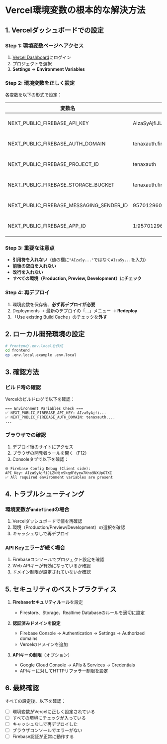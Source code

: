 # Vercel環境変数の根本的な解決方法

## 1. Vercelダッシュボードでの設定

### Step 1: 環境変数ページへアクセス
1. [Vercel Dashboard](https://vercel.com/dashboard)にログイン
2. プロジェクトを選択
3. **Settings** → **Environment Variables**

### Step 2: 環境変数を正しく設定
各変数を以下の形式で設定：

| 変数名 | 値 | Environment |
|--------|-----|------------|
| NEXT_PUBLIC_FIREBASE_API_KEY | AIzaSyAjfiJLZkNjx9kqdFdyew7Kno9NXUpGTXI | Production, Preview, Development |
| NEXT_PUBLIC_FIREBASE_AUTH_DOMAIN | tenaxauth.firebaseapp.com | Production, Preview, Development |
| NEXT_PUBLIC_FIREBASE_PROJECT_ID | tenaxauth | Production, Preview, Development |
| NEXT_PUBLIC_FIREBASE_STORAGE_BUCKET | tenaxauth.firebasestorage.app | Production, Preview, Development |
| NEXT_PUBLIC_FIREBASE_MESSAGING_SENDER_ID | 957012960073 | Production, Preview, Development |
| NEXT_PUBLIC_FIREBASE_APP_ID | 1:957012960073:web:edf5449d38e087ab69f098 | Production, Preview, Development |

### Step 3: 重要な注意点
- **引用符を入れない**（値の欄に`"AIzaSy..."`ではなく`AIzaSy...`を入力）
- **前後の空白を入れない**
- **改行を入れない**
- **すべての環境（Production, Preview, Development）にチェック**

### Step 4: 再デプロイ
1. 環境変数を保存後、**必ず再デプロイが必要**
2. Deployments → 最新のデプロイの「...」メニュー → **Redeploy**
3. 「Use existing Build Cache」のチェックを**外す**

## 2. ローカル開発環境の設定

```bash
# frontend/.env.localを作成
cd frontend
cp .env.local.example .env.local
```

## 3. 確認方法

### ビルド時の確認
Vercelのビルドログで以下を確認：
```
=== Environment Variables Check ===
✅ NEXT_PUBLIC_FIREBASE_API_KEY: AIzaSyAjfi...
✅ NEXT_PUBLIC_FIREBASE_AUTH_DOMAIN: tenaxauth....
...
```

### ブラウザでの確認
1. デプロイ後のサイトにアクセス
2. ブラウザの開発者ツールを開く（F12）
3. Consoleタブで以下を確認：
```
🌐 Firebase Config Debug (Client side):
API Key: AIzaSyAjfiJLZkNjx9kqdFdyew7Kno9NXUpGTXI
✅ All required environment variables are present
```

## 4. トラブルシューティング

### 環境変数が`undefined`の場合
1. Vercelダッシュボードで値を再確認
2. 環境（Production/Preview/Development）の選択を確認
3. キャッシュなしで再デプロイ

### API Keyエラーが続く場合
1. Firebaseコンソールでプロジェクト設定を確認
2. Web APIキーが有効になっているか確認
3. ドメイン制限が設定されていないか確認

## 5. セキュリティのベストプラクティス

1. **Firebaseセキュリティルール**を設定
   - Firestore、Storage、Realtime Databaseのルールを適切に設定

2. **認証済みドメインを設定**
   - Firebase Console → Authentication → Settings → Authorized domains
   - Vercelのドメインを追加

3. **APIキーの制限**（オプション）
   - Google Cloud Console → APIs & Services → Credentials
   - APIキーに対してHTTPリファラー制限を設定

## 6. 最終確認

すべての設定後、以下を確認：
- [ ] 環境変数がVercelに正しく設定されている
- [ ] すべての環境にチェックが入っている
- [ ] キャッシュなしで再デプロイした
- [ ] ブラウザコンソールでエラーがない
- [ ] Firebase認証が正常に動作する